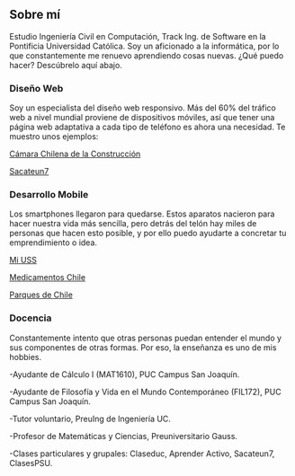 ## Sobre mí
Estudio Ingeniería Civil en Computación, Track Ing. de Software en la Pontificia Universidad Católica. Soy un aficionado a la informática, por lo que constantemente me renuevo aprendiendo cosas nuevas. ¿Qué puedo hacer? Descúbrelo aquí abajo.

### Diseño Web
Soy un especialista del diseño web responsivo. Más del 60% del tráfico web a nivel mundial proviene de dispositivos móviles, así que tener una página web adaptativa a cada tipo de teléfono es ahora una necesidad. Te muestro unos ejemplos:

[Cámara Chilena de la Construcción](http://www.cchc.cl/)

[Sacateun7](https://www.sacateun7.com/)

### Desarrollo Mobile
Los smartphones llegaron para quedarse. Estos aparatos nacieron para hacer nuestra vida más sencilla, pero detrás del telón hay miles de personas que hacen esto posible, y por ello puedo ayudarte a concretar tu emprendimiento o idea.

[Mi USS](https://play.google.com/store/apps/details?id=cl.uss.miussmobileapp)

[Medicamentos Chile](https://play.google.com/store/apps/details?id=net.armincl.medicamentos)

[Parques de Chile](https://play.google.com/store/apps/details?id=cl.chihau.parquesnacionalesdechile)


### Docencia
Constantemente intento que otras personas puedan entender el mundo y sus componentes de otras formas. Por eso, la enseñanza es uno de mis hobbies.

-Ayudante de Cálculo I (MAT1610), PUC Campus San Joaquín.

-Ayudante de Filosofía y Vida en el Mundo Contemporáneo (FIL172), PUC Campus San Joaquín.

-Tutor voluntario, PreuIng de Ingeniería UC.

-Profesor de Matemáticas y Ciencias, Preuniversitario Gauss.

-Clases particulares y grupales: Claseduc, Aprender Activo, Sacateun7, ClasesPSU.
